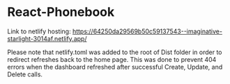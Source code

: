 # React-Phonebook

Link to netlify hosting: https://64250da29569b50c59137543--imaginative-starlight-3014af.netlify.app/

Please note that netlify.toml was added to the root of Dist folder in order to redirect refreshes back to the home page.
This was done to prevent 404 errors when the dashboard refreshed after successful Create, Update, and Delete calls.

